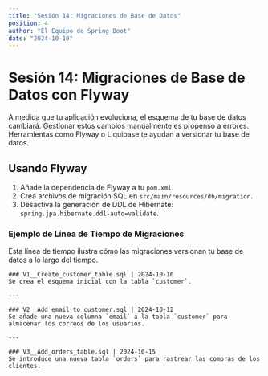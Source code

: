 ```yaml
---
title: "Sesión 14: Migraciones de Base de Datos"
position: 4
author: "El Equipo de Spring Boot"
date: "2024-10-10"
---
```


# Sesión 14: Migraciones de Base de Datos con Flyway

A medida que tu aplicación evoluciona, el esquema de tu base de datos cambiará. Gestionar estos cambios manualmente es propenso a errores. Herramientas como Flyway o Liquibase te ayudan a versionar tu base de datos.

## Usando Flyway

1.  Añade la dependencia de Flyway a tu `pom.xml`.
2.  Crea archivos de migración SQL en `src/main/resources/db/migration`.
3.  Desactiva la generación de DDL de Hibernate: `spring.jpa.hibernate.ddl-auto=validate`.

### Ejemplo de Línea de Tiempo de Migraciones

Esta línea de tiempo ilustra cómo las migraciones versionan tu base de datos a lo largo del tiempo.

```timeline
### V1__Create_customer_table.sql | 2024-10-10
Se crea el esquema inicial con la tabla `customer`.

---

### V2__Add_email_to_customer.sql | 2024-10-12
Se añade una nueva columna `email` a la tabla `customer` para almacenar los correos de los usuarios.

---

### V3__Add_orders_table.sql | 2024-10-15
Se introduce una nueva tabla `orders` para rastrear las compras de los clientes.
```